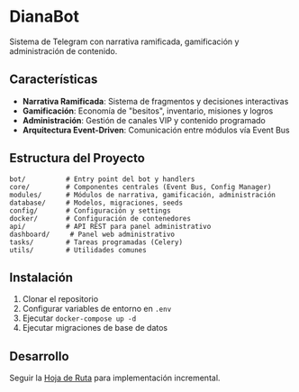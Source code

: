 # DianaBot

Sistema de Telegram con narrativa ramificada, gamificación y administración de contenido.

## Características

- **Narrativa Ramificada**: Sistema de fragmentos y decisiones interactivas
- **Gamificación**: Economía de "besitos", inventario, misiones y logros
- **Administración**: Gestión de canales VIP y contenido programado
- **Arquitectura Event-Driven**: Comunicación entre módulos vía Event Bus

## Estructura del Proyecto

```
bot/          # Entry point del bot y handlers
core/         # Componentes centrales (Event Bus, Config Manager)
modules/      # Módulos de narrativa, gamificación, administración
database/     # Modelos, migraciones, seeds
config/       # Configuración y settings
docker/       # Configuración de contenedores
api/          # API REST para panel administrativo
dashboard/     # Panel web administrativo
tasks/        # Tareas programadas (Celery)
utils/        # Utilidades comunes
```

## Instalación

1. Clonar el repositorio
2. Configurar variables de entorno en `.env`
3. Ejecutar `docker-compose up -d`
4. Ejecutar migraciones de base de datos

## Desarrollo

Seguir la [Hoja de Ruta](docs/HOJA_DE_RUTA.md) para implementación incremental.